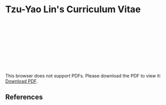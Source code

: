 # Tzu-Yao Lin's Curriculum Vitae

<object data="https://xup6y3ul6.github.io/CV/cv/TzuYaoLin_CV.pdf" type="application/pdf" width="700px" height="1000px">
    <embed src="https://xup6y3ul6.github.io/CV/cv/TzuYaoLin_CV.pdf">
        <p>This browser does not support PDFs. Please download the PDF to view it: <a href="https://xup6y3ul6.github.io/CV/cv/TzuYaoLin_CV.pdf">Download PDF</a>.</p>
    </embed>
</object>

## References
